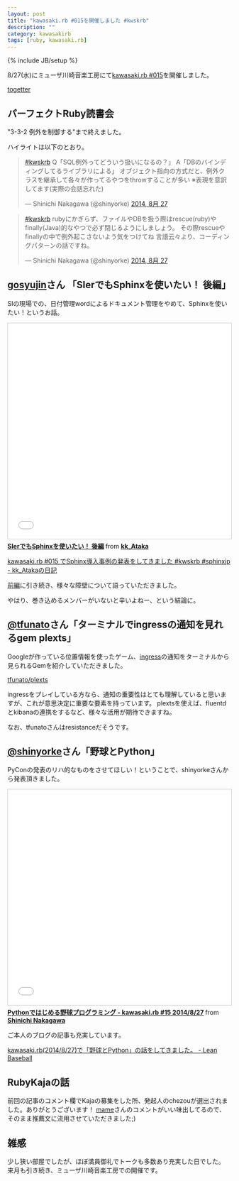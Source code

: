 ```yaml
---
layout: post
title: "kawasaki.rb #015を開催しました #kwskrb"
description: ""
category: kawasakirb
tags: [ruby, kawasaki.rb]
---
```

{% include JB/setup %}

8/27(水)にミューザ川崎音楽工房にて[kawasaki.rb #015](kawasakirb.doorkeeper.jp/events/14213)を開催しました。

[togetter](http://togetter.com/li/712117)

## パーフェクトRuby読書会
"3-3-2 例外を制御する"まで終えました。

ハイライトは以下のとおり。

<blockquote class="twitter-tweet" lang="ja"><p><a href="https://twitter.com/hashtag/kwskrb?src=hash">#kwskrb</a> Q「SQL例外ってどういう扱いになるの？」 A「DBのバインディングしてるライブラリによる」&#10;&#10;オブジェクト指向の方式だと、例外クラスを継承して各々が作ってるやつをthrowすることが多い&#10;&#10;※表現を意訳してます(実際の会話忘れた)</p>&mdash; Shinichi Nakagawa (@shinyorke) <a href="https://twitter.com/shinyorke/statuses/504580445342666753">2014, 8月 27</a></blockquote>
<script async src="//platform.twitter.com/widgets.js" charset="utf-8"></script>

<blockquote class="twitter-tweet" lang="ja"><p><a href="https://twitter.com/hashtag/kwskrb?src=hash">#kwskrb</a> rubyにかぎらず、ファイルやDBを扱う際はrescue(ruby)やfinally(Java)的なやつで必ず閉じるようにしましょう。&#10;&#10;その際rescueやfinallyの中で例外起こさないよう気をつけてね&#10;&#10;言語云々より、コーディングパターンの話ですね。</p>&mdash; Shinichi Nakagawa (@shinyorke) <a href="https://twitter.com/shinyorke/statuses/504583075674595328">2014, 8月 27</a></blockquote>
<script async src="//platform.twitter.com/widgets.js" charset="utf-8"></script>

## [gosyujin](https://twitter.com/kk_Ataka)さん 「SIerでもSphinxを使いたい！ 後編」

SIの現場での、日付管理wordによるドキュメント管理をやめて、Sphinxを使いたい！というお話。

<iframe src="//www.slideshare.net/slideshow/embed_code/38432275" width="597" height="486" frameborder="0" marginwidth="0" marginheight="0" scrolling="no" style="border:1px solid #CCC; border-width:1px; margin-bottom:5px; max-width: 100%;" allowfullscreen> </iframe> <div style="margin-bottom:5px"> <strong> <a href="https://www.slideshare.net/kk_Ataka/20140827-sphinx2" title="SIerでもSphinxを使いたい！ 後編" target="_blank">SIerでもSphinxを使いたい！ 後編</a> </strong> from <strong><a href="http://www.slideshare.net/kk_Ataka" target="_blank">kk_Ataka</a></strong> </div>

[kawasaki.rb #015 でSphinx導入事例の発表をしてきました #kwskrb #sphinxjp - kk_Atakaの日記](http://d.hatena.ne.jp/kk_Ataka/20140828/1409217413)

[前編](http://kawasakirb.github.io/kawasakirb/2014/06/28/kawasakirb-013-kwskrb/)に引き続き、様々な障壁について語っていただきました。

やはり、巻き込めるメンバーがいないと辛いよねー、という結論に。


## [@tfunato](https://twitter.com/tfunato)さん「ターミナルでingressの通知を見れるgem plexts」

Googleが作っている位置情報を使ったゲーム、[ingress](https://www.ingress.com/)の通知をターミナルから見られるGemを紹介していただきました。

[tfunato/plexts](https://github.com/tfunato/plexts)

ingressをプレイしている方なら、通知の重要性はとても理解していると思いますが、これが意思決定に重要な要素を持っています。
plextsを使えば、fluentdとkibanaの連携をするなど、様々な活用が期待できますね。

なお、tfunatoさんはresistanceだそうです。

## [@shinyorke](https://twitter.com/shinyorke)さん「野球とPython」

PyConの発表のリハ的なものをさせてほしい！ということで、shinyorkeさんから発表頂きました。

<iframe src="//www.slideshare.net/slideshow/embed_code/38410583" width="597" height="486" frameborder="0" marginwidth="0" marginheight="0" scrolling="no" style="border:1px solid #CCC; border-width:1px; margin-bottom:5px; max-width: 100%;" allowfullscreen> </iframe> <div style="margin-bottom:5px"> <strong> <a href="https://www.slideshare.net/shinyorke/python-kawasakirb-15-2014827" title="Pythonではじめる野球プログラミング - kawasaki.rb #15 2014/8/27" target="_blank">Pythonではじめる野球プログラミング - kawasaki.rb #15 2014/8/27</a> </strong> from <strong><a href="http://www.slideshare.net/shinyorke" target="_blank">Shinichi Nakagawa</a></strong> </div>


ご本人のブログの記事も充実しています。

[kawasaki.rb(2014/8/27)で「野球とPython」の話をしてきました。 - Lean Baseball](http://shinyorke.hatenablog.com/entry/2014/08/29/163918)

## RubyKajaの話

前回の記事のコメント欄でKajaの募集をした所、発起人のchezouが選出されました。ありがとうございます！
[mame](https://twitter.com/mametter)さんのコメントがいい味出してるので、そのまま推薦文に流用させていただきました;)

## 雑感
少し狭い部屋でしたが、ほぼ満員御礼でトークも多数あり充実した日でした。
来月も引き続き、ミューザ川崎音楽工房での開催です。
